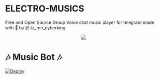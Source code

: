 # ELECTRO-MUSICS
Free and Open Source Group Voice chat music player for telegram made with 💖 by @itz_me_cyberking 


<p  align="center">
  <img src="https://telegra.ph/file/a183ccca13622e53c2c10.jpg">
</p>


<h1 align="centre">🎶 Music Bot 🎶</h1>

[![Deploy](https://www.herokucdn.com/deploy/button.svg)](https://heroku.com/deploy?template=https://github.com/shivam-op/ELECTRO-MUSICS)

